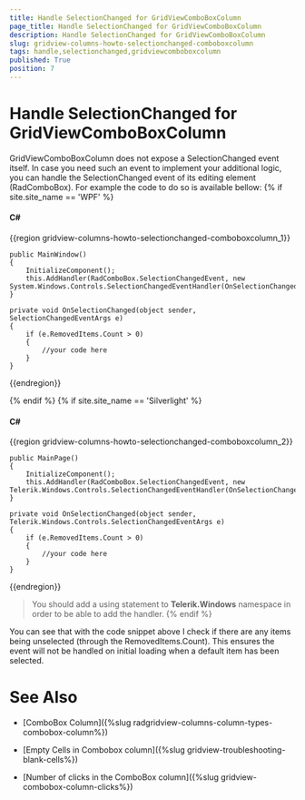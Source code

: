 ```yaml
---
title: Handle SelectionChanged for GridViewComboBoxColumn
page_title: Handle SelectionChanged for GridViewComboBoxColumn
description: Handle SelectionChanged for GridViewComboBoxColumn
slug: gridview-columns-howto-selectionchanged-comboboxcolumn
tags: handle,selectionchanged,gridviewcomboboxcolumn
published: True
position: 7
---
```


# Handle SelectionChanged for GridViewComboBoxColumn

GridViewComboBoxColumn does not expose a SelectionChanged event itself. In case you need such an event to implement your additional logic, you can handle the SelectionChanged event of its editing element (RadComboBox). For example the code to do so is available bellow:
{% if site.site_name == 'WPF' %}

#### __C#__

{{region gridview-columns-howto-selectionchanged-comboboxcolumn_1}}

	public MainWindow()
    {
        InitializeComponent();
        this.AddHandler(RadComboBox.SelectionChangedEvent, new System.Windows.Controls.SelectionChangedEventHandler(OnSelectionChanged));
    }

    private void OnSelectionChanged(object sender, SelectionChangedEventArgs e)
    {
        if (e.RemovedItems.Count > 0)
        {
            //your code here
        }
    }
{{endregion}}

{% endif %}
{% if site.site_name == 'Silverlight' %}

#### __C#__

{{region gridview-columns-howto-selectionchanged-comboboxcolumn_2}}

    public MainPage()
    {
        InitializeComponent();
        this.AddHandler(RadComboBox.SelectionChangedEvent, new Telerik.Windows.Controls.SelectionChangedEventHandler(OnSelectionChanged));
    }

    private void OnSelectionChanged(object sender, Telerik.Windows.Controls.SelectionChangedEventArgs e)
    {
        if (e.RemovedItems.Count > 0)
        {
            //your code here
        }
    }
{{endregion}}

>You should add a using statement to __Telerik.Windows__ namespace in order to be able to add the handler. {% endif %}

You can see that with the code snippet above I check if there are any items being unselected (through the RemovedItems.Count). This ensures the event will not be handled on initial loading when a default item has been selected. 

# See Also

 * [ComboBox Column]({%slug radgridview-columns-column-types-combobox-column%})

 * [Empty Cells in Combobox column]({%slug gridview-troubleshooting-blank-cells%})

 * [Number of clicks in the ComboBox column]({%slug gridview-combobox-column-clicks%})
